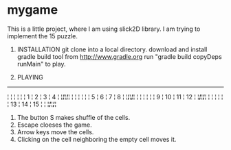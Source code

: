 mygame
======

This is a little project, where I am using slick2D library.
I am trying to implement the 15 puzzle. 


1. INSTALLATION
 git clone into a local directory.
 download and install gradle build tool from http://www.gradle.org
 run "gradle build copyDeps runMain" to play.

2. PLAYING
 ______________________
¦     ¦     ¦     ¦     ¦
¦  1  ¦  2  ¦  3  ¦  4  ¦
¦_____¦_____¦_____¦_____¦
¦     ¦     ¦     ¦     ¦
¦  5  ¦  6  ¦  7  ¦  8  ¦
¦_____¦_____¦_____¦_____¦
¦     ¦     ¦     ¦     ¦
¦  9  ¦  10 ¦  11 ¦  12 ¦
¦_____¦_____¦_____¦_____¦
¦     ¦     ¦     ¦     ¦
¦  13 ¦  14 ¦  15 ¦     ¦
¦_____¦_____¦_____¦_____¦

1. The button S makes shuffle of the cells.
2. Escape cloeses the game.
3. Arrow keys move the cells.
4. Clicking on the cell neighboring the empty cell moves it.

